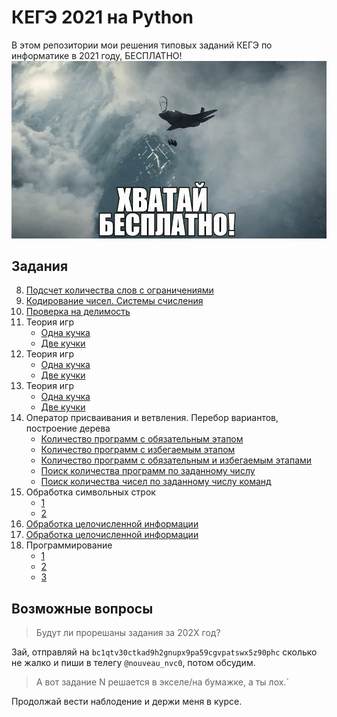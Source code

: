 # КЕГЭ 2021 на Python
В этом репозитории мои решения типовых заданий КЕГЭ по информатике в 2021 году, БЕСПЛАТНО!
![](free.webp)

## Задания
8. [Подсчет количества слов с ограничениями](8/26982.py)
14. [Кодирование чисел. Системы счисления](14/2317.py)
17. [Проверка на делимость](17/27623.py)
19. Теория игр
    * [Одна кучка](19-21/27962.py)
    * [Две кучки](19-21/27768.py)
20. Теория игр
    * [Одна кучка](19-21/27963.py)
    * [Две кучки](19-21/27769.py)
21. Теория игр
    * [Одна кучка](19-21/27964.py)
    * [Две кучки](19-21/27770.py)
23. Оператор присваивания и ветвления. Перебор вариантов, построение дерева
    * [Количество программ с обязательным этапом](23/18450.py)
    * [Количество программ с избегаемым этапом](23/16825.py)
    * [Количество программ с обязательным и избегаемым этапами](23/15862.py)
    * [Поиск количества программ по заданному числу](23/5849.py)
    * [Поиск количества чисел по заданному числу команд](23/3527.py)
24. Обработка символьных строк
    * [1](24/27695/27695.py)
    * [2](24/27692/27692.py)
25. [Обработка целочисленной информации](25/28123.py)
26. [Обработка целочисленной информации](26/35915.py)
27. Программирование
    * [1](27/27889/27889.py)
    * [2](27/27985/27985.py)
    * [3](27/36040/36040.py)

## Возможные вопросы
> Будут ли прорешаны задания за 202Х год?

Зай, отправляй на `bc1qtv30ctkad9h2gnupx9pa59cgvpatswx5z90phc` сколько не жалко и пиши в телегу `@nouveau_nvc0`, потом обсудим.

> А вот задание N решается в экселе/на бумажке, а ты лох.`

Продолжай вести наблодение и держи меня в курсе.
